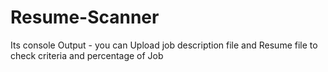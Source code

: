 # Resume-Scanner
Its console Output - you can Upload job description file and Resume file to check criteria and percentage of Job 
